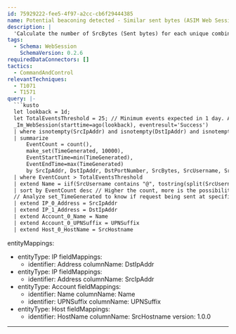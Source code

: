 ```yaml
---
id: 75929222-fee5-4f97-a2cc-cb6f29444385
name: Potential beaconing detected - Similar sent bytes (ASIM Web Session)
description: |
  'Calculate the number of SrcBytes (Sent bytes) for each unique combination of SrcIpAddress and DstIpAddress within a 24-hour timeframe. The presence of a high count of repetitive identical SrcBytes could potentially indicate beaconing activity.'
tags:
  - Schema: WebSession
    SchemaVersion: 0.2.6
requiredDataConnectors: []
tactics:
  - CommandAndControl
relevantTechniques:
  - T1071
  - T1571
query: |-
  ```kusto
  let lookback = 1d;
  let TotalEventsThreshold = 25; // Minimum events expected in 1 day. Assuming atleast 25 events.
  _Im_WebSession(starttime=ago(lookback), eventresult='Success')
  | where isnotempty(SrcIpAddr) and isnotempty(DstIpAddr) and isnotempty(SrcBytes)
  | summarize
      EventCount = count(),
      make_set(TimeGenerated, 10000),
      EventStartTime=min(TimeGenerated),
      EventEndTime=max(TimeGenerated)
      by SrcIpAddr, DstIpAddr, DstPortNumber, SrcBytes, SrcUsername, SrcHostname // Same SrcBytes between SrcIPAddress and DstIpAddress is a potential sign of beaconing activity.
  | where EventCount > TotalEventsThreshold
  | extend Name = iif(SrcUsername contains "@", tostring(split(SrcUsername,'@',0)[0]),SrcUsername), UPNSuffix = iif(SrcUsername contains "@",tostring(split(SrcUsername,'@',1)[0]),"")
  | sort by EventCount desc // Higher the count, more is the possibility of beaconing activity.
  // Analyze set_TimeGenerated to know if request being sent at specific intervals.
  | extend IP_0_Address = SrcIpAddr
  | extend IP_1_Address = DstIpAddr
  | extend Account_0_Name = Name
  | extend Account_0_UPNSuffix = UPNSuffix
  | extend Host_0_HostName = SrcHostname
  ```
entityMappings:
  - entityType: IP
    fieldMappings:
      - identifier: Address
        columnName: DstIpAddr
  - entityType: IP
    fieldMappings:
      - identifier: Address
        columnName: SrcIpAddr
  - entityType: Account
    fieldMappings:
      - identifier: Name
        columnName: Name
      - identifier: UPNSuffix
        columnName: UPNSuffix
  - entityType: Host
    fieldMappings:
      - identifier: HostName
        columnName: SrcHostname
version: 1.0.0
---
```


